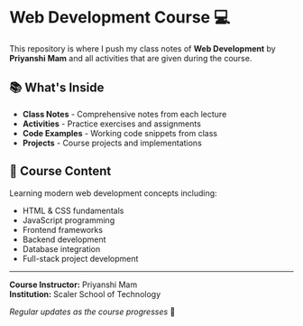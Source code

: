 # Web Development Course 💻

This repository is where I push my class notes of **Web Development** by **Priyanshi Mam** and all activities that are given during the course.

## 📚 What's Inside

- **Class Notes** - Comprehensive notes from each lecture
- **Activities** - Practice exercises and assignments
- **Code Examples** - Working code snippets from class
- **Projects** - Course projects and implementations

## 🎯 Course Content

Learning modern web development concepts including:
- HTML & CSS fundamentals
- JavaScript programming
- Frontend frameworks
- Backend development
- Database integration
- Full-stack project development

---

**Course Instructor:** Priyanshi Mam  
**Institution:** Scaler School of Technology

*Regular updates as the course progresses* 🚀
